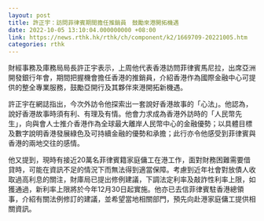 ```yaml
---
layout: post
title: 許正宇：訪問菲律賓期間擔任推銷員　鼓勵來港開拓機遇
date: 2022-10-05 13:10:04.000000000 +08:00
link: https://news.rthk.hk/rthk/ch/component/k2/1669709-20221005.htm
categories: rthk
---
```


財經事務及庫務局局長許正宇表示，上周他代表香港訪問菲律賓馬尼拉，出席亞洲開發銀行年會，期間把握機會擔任香港的推銷員，介紹香港作為國際金融中心可提供的整全專業服務，鼓勵亞開行及其夥伴來港開拓新機遇。

許正宇在網誌指出，今次外訪令他探索出一套說好香港故事的「心法」。他認為，說好香港故事時須有利、有理及有情。他會力求成為香港外訪時的「人民幣先生」，向與會人士推介香港作為全球最大離岸人民幣中心的金融優勢；以具體目標及數字說明香港發展綠色及可持續金融的優勢和承擔；此行亦令他感受到菲律賓與香港的兩地交往的感情。

他又提到，現時有接近20萬名菲律賓籍家庭傭工在港工作，面對財務困難需要借貸時，可能在資訊不足的情況下而無法得到適當保障。考慮到近年社會對放債人收取過高利息的關注，財庫局已提出修例建議，下調法定利率及敲詐性利率上限，如獲通過，新利率上限將於今年12月30日起實施。他亦已去信菲律賓駐香港總領事，介紹有關法例修訂的建議，並希望當地相關部門，預先向赴港家庭傭工提供相關資訊。
